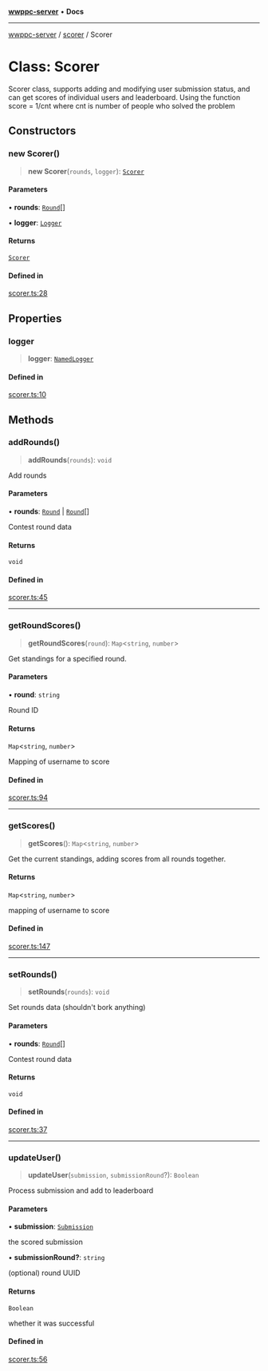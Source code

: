 [**wwppc-server**](../../README.md) • **Docs**

***

[wwppc-server](../../modules.md) / [scorer](../README.md) / Scorer

# Class: Scorer

Scorer class, supports adding and modifying user submission status, and can get scores of individual users and leaderboard.
Using the function score = 1/cnt where cnt is number of people who solved the problem

## Constructors

### new Scorer()

> **new Scorer**(`rounds`, `logger`): [`Scorer`](Scorer.md)

#### Parameters

• **rounds**: [`Round`](../../database/interfaces/Round.md)[]

• **logger**: [`Logger`](../../log/interfaces/Logger.md)

#### Returns

[`Scorer`](Scorer.md)

#### Defined in

[scorer.ts:28](https://github.com/WWPPC/WWPPC-server/blob/64a61903b5a0f4aa306afe641a1ba5b173736b1a/src/scorer.ts#L28)

## Properties

### logger

> **logger**: [`NamedLogger`](../../log/classes/NamedLogger.md)

#### Defined in

[scorer.ts:10](https://github.com/WWPPC/WWPPC-server/blob/64a61903b5a0f4aa306afe641a1ba5b173736b1a/src/scorer.ts#L10)

## Methods

### addRounds()

> **addRounds**(`rounds`): `void`

Add rounds

#### Parameters

• **rounds**: [`Round`](../../database/interfaces/Round.md) \| [`Round`](../../database/interfaces/Round.md)[]

Contest round data

#### Returns

`void`

#### Defined in

[scorer.ts:45](https://github.com/WWPPC/WWPPC-server/blob/64a61903b5a0f4aa306afe641a1ba5b173736b1a/src/scorer.ts#L45)

***

### getRoundScores()

> **getRoundScores**(`round`): `Map`\<`string`, `number`\>

Get standings for a specified round.

#### Parameters

• **round**: `string`

Round ID

#### Returns

`Map`\<`string`, `number`\>

Mapping of username to score

#### Defined in

[scorer.ts:94](https://github.com/WWPPC/WWPPC-server/blob/64a61903b5a0f4aa306afe641a1ba5b173736b1a/src/scorer.ts#L94)

***

### getScores()

> **getScores**(): `Map`\<`string`, `number`\>

Get the current standings, adding scores from all rounds together.

#### Returns

`Map`\<`string`, `number`\>

mapping of username to score

#### Defined in

[scorer.ts:147](https://github.com/WWPPC/WWPPC-server/blob/64a61903b5a0f4aa306afe641a1ba5b173736b1a/src/scorer.ts#L147)

***

### setRounds()

> **setRounds**(`rounds`): `void`

Set rounds data (shouldn't bork anything)

#### Parameters

• **rounds**: [`Round`](../../database/interfaces/Round.md)[]

Contest round data

#### Returns

`void`

#### Defined in

[scorer.ts:37](https://github.com/WWPPC/WWPPC-server/blob/64a61903b5a0f4aa306afe641a1ba5b173736b1a/src/scorer.ts#L37)

***

### updateUser()

> **updateUser**(`submission`, `submissionRound`?): `Boolean`

Process submission and add to leaderboard

#### Parameters

• **submission**: [`Submission`](../../database/interfaces/Submission.md)

the scored submission

• **submissionRound?**: `string`

(optional) round UUID

#### Returns

`Boolean`

whether it was successful

#### Defined in

[scorer.ts:56](https://github.com/WWPPC/WWPPC-server/blob/64a61903b5a0f4aa306afe641a1ba5b173736b1a/src/scorer.ts#L56)
